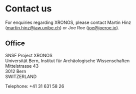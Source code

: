 # Contact us

For enquiries regarding XRONOS, please contact Martin Hinz (martin.hinz@iaw.unibe.ch) or Joe Roe (joe@joeroe.io).

## Office

SNSF Project XRONOS  
Universität Bern, Institut für Archäologische Wissenschaften  
Mittelstrasse 43  
3012 Bern  
SWITZERLAND

Telephone: +41 31 631 58 26 
